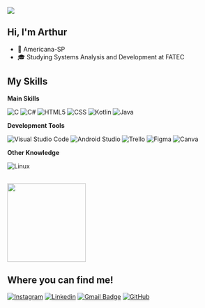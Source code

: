 <!-- ## Hi there 👋 -->

<!--
**maezono00/maezono00** is a ✨ _special_ ✨ repository because its `README.md` (this file) appears on your GitHub profile.

Here are some ideas to get you started:

- 🔭 I’m currently working on ...
- 🌱 I’m currently learning ...
- 👯 I’m looking to collaborate on ...
- 🤔 I’m looking for help with ...
- 💬 Ask me about ...
- 📫 How to reach me: ...
- 😄 Pronouns: ...
- ⚡ Fun fact: ...
-->

![](https://komarev.com/ghpvc/?username=maezono00&color=006bed)

## Hi, I'm Arthur

- 📍 Americana-SP
- 🎓 Studying Systems Analysis and Development at FATEC

## My Skills

**Main Skills**

![C](https://img.shields.io/badge/-C-333333?style=flat&logo=C%2B%2B&logoColor=00599C)
![C#](https://img.shields.io/badge/-C%23-333333?style=flat&logo=c%23)
![HTML5](https://img.shields.io/badge/-HTML5-333333?style=flat&logo=HTML5)
![CSS](https://img.shields.io/badge/-CSS-333333?style=flat&logo=CSS3&logoColor=1572B6)
![Kotlin](https://img.shields.io/badge/-Kotlin-333333?style=flat&logo=kotlin)
![Java](https://img.shields.io/badge/-Java-333333?style=flat&logo=java-%23ED8B00.svg)

**Development Tools**

![Visual Studio Code](https://img.shields.io/badge/-Visual%20Studio%20Code-333333?style=flat&logo=visual-studio-code&logoColor=007ACC)
![Android Studio](https://img.shields.io/badge/-Android%20Studio-333333?style=flat&logo=android-studio)
![Trello](https://img.shields.io/badge/-Trello-333333?style=flat&logo=trello&logoColor=007ACC)
![Figma](https://img.shields.io/badge/-Figma-333333?style=flat&logo=figma&logoColor=007ACC)
![Canva](https://img.shields.io/badge/-Canva-333333?style=flat&logo=canva)

**Other Knowledge**

![Linux](https://img.shields.io/badge/-Linux-333333?style=flat&logo=linux)

<br/>

<a href="https://github.com/maezono00" title="Arthur's Profile">
  <img height="180em" src="https://github-readme-stats.vercel.app/api?username=maezono00&theme=dracula&show_icons=true" />
</a>

## Where you can find me!

[![Instagram](https://img.shields.io/badge/-Instagram-e4455e?style=flat-square&logo=Instagram&logoColor=white&link=https://www.instagram.com/hyeonjin_00/)](https://www.instagram.com/hyeonjin_00/)
[![Linkedin](https://img.shields.io/badge/-Linkedin-blue?style=flat-square&logo=Linkedin&logoColor=white&link=https://www.linkedin.com/in/arthur-maezono/)](https://www.linkedin.com/in/arthur-maezono/)
[![Gmail Badge](https://img.shields.io/badge/-Gmail-fc4405?style=flat-square&logo=Gmail&logoColor=white&link=mailto:arthur.mmaezono00@gmail.com)](mailto:arthur.mmaezono00@gmail.com)
[![GitHub](https://img.shields.io/github/followers/maezono00?label=follow&style=social)](https://github.com/maezono00)
